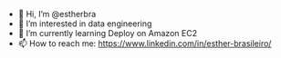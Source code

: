 - 👋 Hi, I’m @estherbra
- 👀 I’m interested in data engineering
- 🌱 I’m currently learning Deploy on Amazon EC2
- 📫 How to reach me: https://www.linkedin.com/in/esther-brasileiro/

<!---
estherbra/estherbra is a ✨ special ✨ repository because its `README.md` (this file) appears on your GitHub profile.
You can click the Preview link to take a look at your changes.
--->
